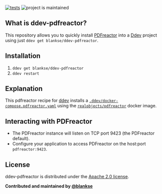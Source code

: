 [![tests](https://github.com/blankse/ddev-pdfreactor/actions/workflows/tests.yml/badge.svg)](https://github.com/blankse/ddev-pdfreactor/actions/workflows/tests.yml) ![project is maintained](https://img.shields.io/maintenance/yes/2022.svg)

## What is ddev-pdfreactor?

This repository allows you to quickly install [PDFreactor](https://www.pdfreactor.com/) into a [Ddev](https://ddev.readthedocs.io) project using just `ddev get blankse/ddev-pdfreactor`.

## Installation

1. `ddev get blankse/ddev-pdfreactor`
2. `ddev restart`

## Explanation

This pdfreactor recipe for [ddev](https://ddev.readthedocs.io) installs a [`.ddev/docker-compose.pdfreactor.yaml`](docker-compose.pdfreactor.yaml) using the [`realobjects/pdfreactor`](https://hub.docker.com/r/realobjects/pdfreactor/) docker image.

## Interacting with PDFreactor

* The PDFreactor instance will listen on TCP port 9423 (the PDFreactor default).
* Configure your application to access PDFreactor on the host:port `pdfreactor:9423`.

## License

ddev-pdfreactor is distributed under the [Apache 2.0 license](LICENSE).

**Contributed and maintained by [@blankse](https://github.com/blankse)**
